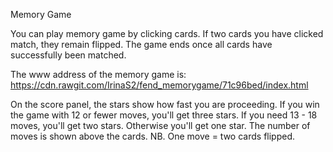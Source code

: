 Memory Game

You can play memory game by clicking cards. If two cards you have clicked match, they remain flipped. The game ends once all cards have successfully been matched. 

The www address of the memory game is: https://cdn.rawgit.com/IrinaS2/fend_memorygame/71c96bed/index.html

On the score panel, the stars show how fast you are proceeding. If you win the game with 12 or fewer moves, you'll get three stars. If you need 13 - 18 moves, you'll get two stars. Otherwise you'll get one star. The number of moves is shown above the cards. NB. One move = two cards flipped.



